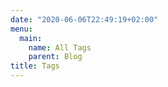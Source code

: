 ```yaml
---
date: "2020-06-06T22:49:19+02:00"
menu:
  main:
    name: All Tags
    parent: Blog
title: Tags
---
```


